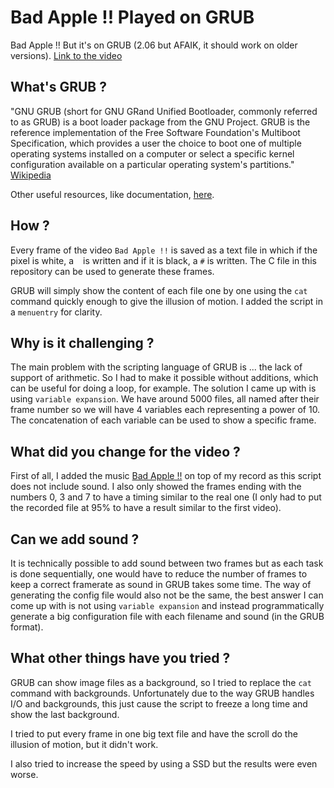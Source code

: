 # Bad Apple !! Played on GRUB
Bad Apple !! But it's on GRUB (2.06 but AFAIK, it should work on older versions).
[Link to the video](https://www.youtube.com/watch?v=zBhlu9lod6U)

## What's GRUB ?
"GNU GRUB (short for GNU GRand Unified Bootloader, commonly referred to as GRUB) is a boot loader package from the GNU Project. GRUB is the reference implementation of the Free Software Foundation's Multiboot Specification, which provides a user the choice to boot one of multiple operating systems installed on a computer or select a specific kernel configuration available on a particular operating system's partitions." [Wikipedia](https://en.wikipedia.org/wiki/GNU_GRUB)

Other useful resources, like documentation, [here](https://www.gnu.org/software/grub/index.html).

## How ?
Every frame of the video `Bad Apple !!` is saved as a text file in which if the pixel is white, a ` ` is written and if it is black, a `#` is written.
The C file in this repository can be used to generate these frames.

GRUB will simply show the content of each file one by one using the `cat` command quickly enough to give the illusion of motion. I added the script in a `menuentry` for clarity.

## Why is it challenging ?
The main problem with the scripting language of GRUB is ... the lack of support of arithmetic. So I had to make it possible without additions, which can be useful for doing a loop, for example. The solution I came up with is using `variable expansion`. We have around 5000 files, all named after their frame number so we will have 4 variables each representing a power of 10. The concatenation of each variable can be used to show a specific frame.

## What did you change for the video ?
First of all, I added the music [Bad Apple !!](https://www.youtube.com/watch?v=FtutLA63Cp8) on top of my record as this script does not include sound.
I also only showed the frames ending with the numbers 0, 3 and 7 to have a timing similar to the real one (I only had to put the recorded file at 95% to have a result similar to the first video).

## Can we add sound ?
It is technically possible to add sound between two frames but as each task is done sequentially, one would have to reduce the number of frames to keep a correct framerate as sound in GRUB takes some time. The way of generating the config file would also not be the same, the best answer I can come up with is not using `variable expansion` and instead programmatically generate a big configuration file with each filename and sound (in the GRUB format).

## What other things have you tried ?
GRUB can show image files as a background, so I tried to replace the `cat` command with backgrounds. Unfortunately due to the way GRUB handles I/O and backgrounds, this just cause the script to freeze a long time and show the last background.

I tried to put every frame in one big text file and have the scroll do the illusion of motion, but it didn't work.

I also tried to increase the speed by using a SSD but the results were even worse.

